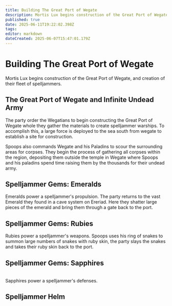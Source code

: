 ```yaml
---
title: Building The Great Port of Wegate
description: Mortis Lux begins construction of the Great Port of Wegate
published: true
date: 2025-06-11T19:22:02.398Z
tags: 
editor: markdown
dateCreated: 2025-06-07T15:47:01.179Z
---
```


# Building The Great Port of Wegate
Mortis Lux begins construction of the Great Port of Wegate, and creation of their fleet of spelljammers.

## The Great Port of Wegate and Infinite Undead Army
The party order the Wegatians to begin constructing the Great Port of Wegate whole they gather the materials to create spelljammer warships. To accomplish this, a large force is deployed to the sea south from wegate to establish a site for construction.

Spoops also commands Wegate and his Paladins to scour the surrounding areas for corpses. They begin the process of gathering all corpses within the region, depositing them outside the temple in Wegate where Spoops and his paladins spend time raising them by the thousands for their undead army.


## Spelljammer Gems: Emeralds
Emeralds power a spelljammer's propulsion. The party returns to the vast Emerald they found in a cave system on Ereriad. Here they shatter large pieces of the emerald and bring them through a gate back to the port.


## Spelljammer Gems: Rubies
Rubies power a spelljammer's weapons. Spoops uses his ring of snakes to summon large numbers of snakes with ruby skin, the party slays the snakes and takes their ruby skin back to the port.


## Spelljammer Gems: Sapphires
\
Sapphires power a spelljammer's defenses.



## Spelljammer Helm



